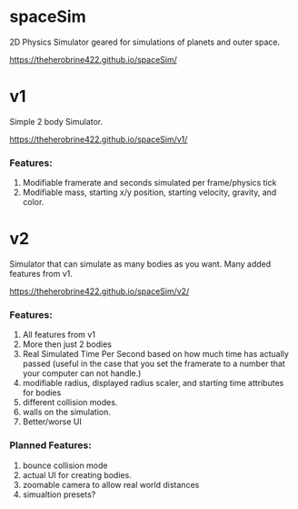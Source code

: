 # spaceSim

2D Physics Simulator geared for simulations of planets and outer space.

https://theherobrine422.github.io/spaceSim/

# v1

Simple 2 body Simulator.

https://theherobrine422.github.io/spaceSim/v1/

### Features:

1. Modifiable framerate and seconds simulated per frame/physics tick
1. Modifiable mass, starting x/y position, starting velocity, gravity, and color.


# v2

Simulator that can simulate as many bodies as you want. Many added features from v1.

https://theherobrine422.github.io/spaceSim/v2/

### Features:

1. All features from v1
1. More then just 2 bodies
1. Real Simulated Time Per Second based on how much time has actually passed (useful in the case that you set the framerate to a number that your computer can not handle.)
1. modifiable radius, displayed radius scaler, and starting time attributes for bodies
1. different collision modes.
1. walls on the simulation.
1. Better/worse UI

### Planned Features:

1. bounce collision mode
1. actual UI for creating bodies.
1. zoomable camera to allow real world distances
1. simualtion presets?
